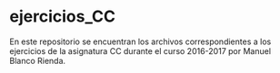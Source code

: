# ejercicios_CC

En este repositorio se encuentran los archivos correspondientes a los ejercicios de la asignatura 
CC durante el curso 2016-2017 por Manuel Blanco Rienda.

